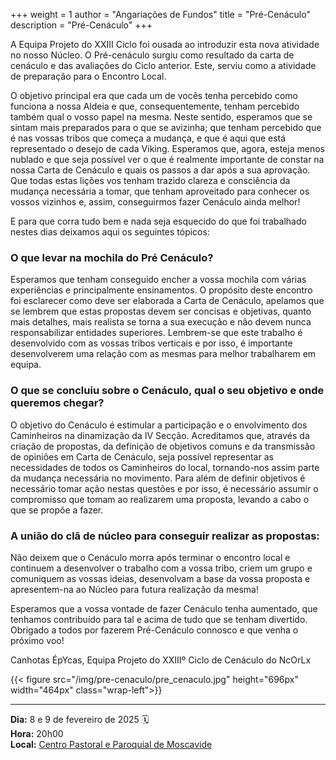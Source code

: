 +++
weight = 1
author = "Angariações de Fundos"
title = "Pré-Cenáculo"
description = "Pré-Cenáculo"
+++

A Equipa Projeto do XXIII Ciclo foi ousada ao introduzir esta nova atividade no nosso Núcleo. O Pré-cenáculo surgiu como resultado da carta de cenáculo e das avaliações do Ciclo anterior. Este, serviu como a atividade de preparação para o Encontro Local. 

O objetivo principal era que cada um de vocês tenha percebido como funciona a nossa Aldeia e que, consequentemente, tenham percebido também qual o vosso papel na mesma. Neste sentido, esperamos que se sintam mais preparados para o que se avizinha; que tenham percebido que é nas vossas tribos que começa a mudança, e que é aqui que está representado o desejo de cada Viking. Esperamos que, agora, esteja menos nublado e que seja possível ver o que é realmente importante de constar na nossa Carta de Cenáculo e quais os passos a dar após a sua aprovação. Que todas estas lições vos tenham trazido clareza e consciência da mudança necessária a tomar, que tenham aproveitado para conhecer os vossos vizinhos e, assim, conseguirmos fazer Cenáculo ainda melhor!

E para que corra tudo bem e nada seja esquecido do que foi trabalhado nestes dias deixamos aqui os seguintes tópicos:

### O que levar na mochila do Pré Cenáculo?
Esperamos que tenham conseguido encher a vossa mochila com várias experiências e principalmente ensinamentos. O propósito deste encontro foi esclarecer como deve ser elaborada a Carta de Cenáculo, apelamos que se lembrem que estas propostas devem ser concisas e objetivas, quanto mais detalhes, mais realista se torna a sua execução e não devem nunca responsabilizar entidades superiores. Lembrem-se que este trabalho é desenvolvido com as vossas tribos verticais e por isso, é importante desenvolverem uma relação com as mesmas para melhor trabalharem em equipa.

### O que se concluiu sobre o Cenáculo, qual o seu objetivo e onde queremos chegar?
O objetivo do Cenáculo é estimular a participação e o envolvimento dos Caminheiros na dinamização da IV Secção. Acreditamos que, através da criação de propostas, da definição de objetivos comuns e da transmissão de opiniões em Carta de Cenáculo, seja possível representar as necessidades de todos os Caminheiros do local, tornando-nos assim parte da mudança necessária no movimento. Para além de definir objetivos é necessário tomar ação nestas questões e por isso, é necessário assumir o compromisso que tomam ao realizarem uma proposta, levando a cabo o que se propõe a fazer.


### A união do clã de núcleo para conseguir realizar as propostas:
Não deixem que o Cenáculo morra após terminar o encontro local e continuem a desenvolver o trabalho com a vossa tribo, criem um grupo e comuniquem as vossas ideias, desenvolvam a base da vossa proposta e apresentem-na ao Núcleo para futura realização da mesma!

Esperamos que a vossa vontade de fazer Cenáculo tenha aumentado, que tenhamos contribuído para tal e acima de tudo que se tenham divertido. Obrigado a todos por fazerem Pré-Cenáculo connosco e que venha o próximo voo!

Canhotas ÉpYcas, 
Equipa Projeto do XXIIIº Ciclo de Cenáculo do NcOrLx

{{< figure src="/img/pre-cenaculo/pre_cenaculo.jpg" height="696px" width="464px" class="wrap-left">}}

---

**Dia:** 8 e 9 de fevereiro de 2025 🗓️ \
**Hora:** 20h00\
**Local:** [Centro Pastoral e Paroquial de Moscavide](https://maps.app.goo.gl/ohJmay6Y2wHEcLsY7)
